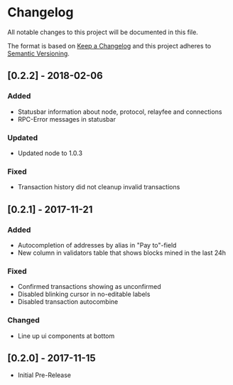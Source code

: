 # Changelog
All notable changes to this project will be documented in this file.

The format is based on [Keep a Changelog](http://keepachangelog.com/en/1.0.0/)
and this project adheres to [Semantic Versioning](http://semver.org/spec/v2.0.0.html).

## [0.2.2] - 2018-02-06

### Added
- Statusbar information about node, protocol, relayfee and connections
- RPC-Error messages in statusbar

### Updated
- Updated node to 1.0.3

### Fixed
- Transaction history did not cleanup invalid transactions

## [0.2.1] - 2017-11-21

### Added
- Autocompletion of addresses by alias in "Pay to"-field
- New column in validators table that shows blocks mined in the last 24h

### Fixed
- Confirmed transactions showing as unconfirmed
- Disabled blinking cursor in no-editable labels
- Disabled transaction autocombine 

### Changed
- Line up ui components at bottom


## [0.2.0] - 2017-11-15

- Initial Pre-Release
